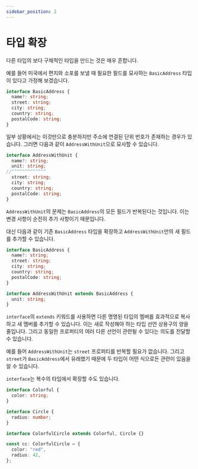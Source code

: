 ```yaml
---
sidebar_position: 2
---
```


# 타입 확장

다른 타입의 보다 구체적인 타입을 만드는 것은 매우 흔합니다.

예를 들어 미국에서 편지와 소포를 보낼 때 필요한 필드를 묘사하는 `BasicAddress` 타입이 있다고 가정해 보겠습니다.

```ts twoslash
interface BasicAddress {
  name?: string;
  street: string;
  city: string;
  country: string;
  postalCode: string;
}
```

일부 상황에서는 이것만으로 충분하지만 주소에 연결된 단위 번호가 존재하는 경우가 있습니다. 그러면 다음과 같이 `AddressWithUnit`으로 묘사할 수 있습니다.

```ts twoslash
interface AddressWithUnit {
  name?: string;
  unit: string;
//^^^^^^^^^^^^^
  street: string;
  city: string;
  country: string;
  postalCode: string;
}
```

`AddressWithUnit`의 문제는 `BasicAddress`의 모든 필드가 반복된다는 것입니다. 이는 변경 사항이 순전히 추가 사항이기 때문입니다.

대신 다음과 같이 기존 `BasicAddress` 타입을 확장하고 `AddressWithUnit`만의 새 필드를 추가할 수 있습니다.

```ts twoslash
interface BasicAddress {
  name?: string;
  street: string;
  city: string;
  country: string;
  postalCode: string;
}

interface AddressWithUnit extends BasicAddress {
  unit: string;
}
```

`interface`의 `extends` 키워드를 사용하면 다른 명명된 타입의 멤버를 효과적으로 복사하고 새 멤버를 추가할 수 있습니다. 이는 새로 작성해야 하는 타입 선언 상용구의 양을 줄입니다. 그리고 동일한 프로퍼티의 여러 다른 선언이 관련될 수 있다는 의도를 전달할 수 있습니다.

예를 들어 `AddressWithUnit`는 `street` 프로퍼티를 반복할 필요가 없습니다. 그리고 `street`가 `BasicAddress`에서 유래했기 때문에 두 타입이 어떤 식으로든 관련이 있음을 알 수 있습니다.

`interface`는 복수의 타입에서 확장할 수도 있습니다.

```ts twoslash
interface Colorful {
  color: string;
}

interface Circle {
  radius: number;
}

interface ColorfulCircle extends Colorful, Circle {}

const cc: ColorfulCircle = {
  color: "red",
  radius: 42,
};
```

